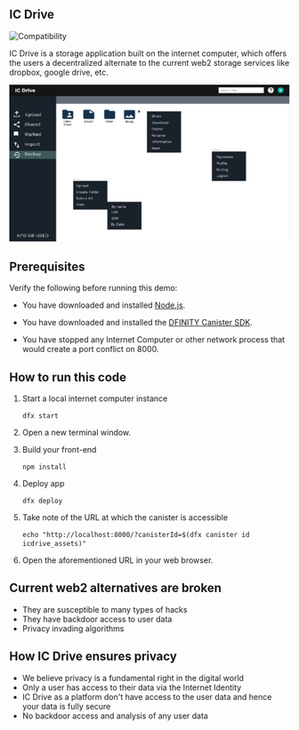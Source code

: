 ## IC Drive

![Compatibility](https://img.shields.io/badge/compatibility-0.7.0-blue)

IC Drive is a storage application built on the internet computer, which offers the users a decentralized alternate to the current web2 storage services like dropbox, google drive, etc. <br>

![alt text](https://github.com/IC-Drive/ic-drive/blob/master/res/images/dashboard.png?raw=true)

## Prerequisites

Verify the following before running this demo:

*  You have downloaded and installed [Node.js](https://nodejs.org).

*  You have downloaded and installed the [DFINITY Canister
   SDK](https://sdk.dfinity.org).

*  You have stopped any Internet Computer or other network process that would
   create a port conflict on 8000.

## How to run this code

1. Start a local internet computer instance

   ```text
   dfx start
   ```

2. Open a new terminal window.

3. Build your front-end

   ```text
   npm install
   ```

4. Deploy app

   ```text
   dfx deploy
   ```

5. Take note of the URL at which the canister is accessible

   ```text
   echo "http://localhost:8000/?canisterId=$(dfx canister id icdrive_assets)"
   ```

6. Open the aforementioned URL in your web browser.

## Current web2 alternatives are broken
- They are susceptible to many types of hacks
- They have backdoor access to user data
- Privacy invading algorithms

## How IC Drive ensures privacy
- We believe privacy is a fundamental right in the digital world
- Only a user has access to their data via the Internet Identity
- IC Drive as a platform don't have access to the user data and hence your data is fully secure
- No backdoor access and analysis of any user data
